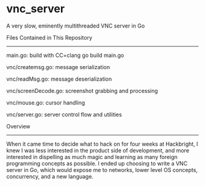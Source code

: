 vnc_server
==========

A very slow, eminently multithreaded VNC server in Go

Files Contained in This Repository
__________________________________

main.go: build with CC=clang go build main.go

vnc/createmsg.go: message serialization

vnc/readMsg.go: message deserialization

vnc/screenDecode.go: screenshot grabbing and processing

vnc/mouse.go: cursor handling

vnc/server.go: server control flow and utilities

Overview
_________

When it came time to decide what to hack on for four weeks at Hackbright, I knew I was less interested in the product side of development, and more interested in dispelling as much magic and learning as many foreign programming concepts as possible. I ended up choosing to write a VNC server in Go, which would expose me to networks, lower level OS concepts, concurrency, and a new language. 
